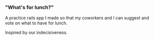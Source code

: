 ### "What's for lunch?"

A practice rails app I made so that my coworkers and I can suggest and vote on what to have for lunch.

Inspired by our indecisiveness.
